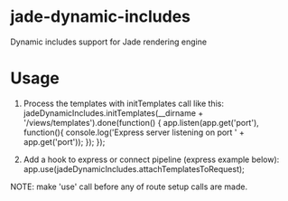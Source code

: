 jade-dynamic-includes
=====================

Dynamic includes support for Jade rendering engine

Usage
=====

1. Process the templates with initTemplates call like this:
    jadeDynamicIncludes.initTemplates(__dirname + '/views/templates').done(function() {
        app.listen(app.get('port'), function(){
            console.log('Express server listening on port ' + app.get('port'));
        });
    });

2. Add a hook to express or connect pipeline (express example below):
    app.use(jadeDynamicIncludes.attachTemplatesToRequest);

NOTE: make 'use' call before any of route setup calls are made.



